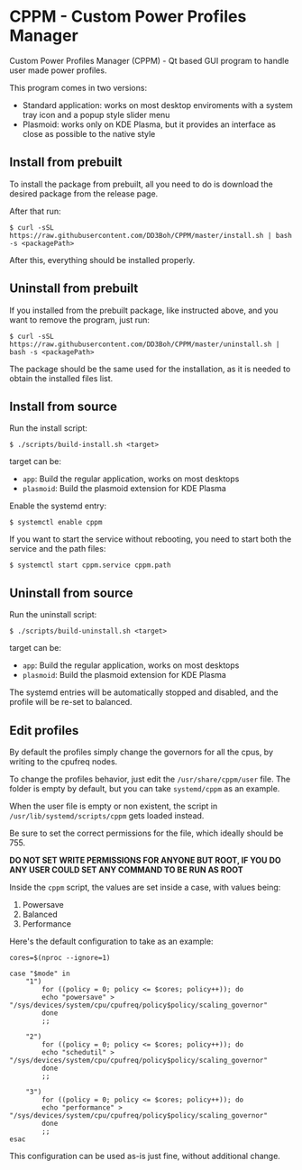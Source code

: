 # CPPM - Custom Power Profiles Manager

Custom Power Profiles Manager (CPPM) - Qt based GUI program to handle user made power profiles.

This program comes in two versions:
* Standard application: works on most desktop enviroments with a system tray icon and a popup style slider menu
* Plasmoid: works only on KDE Plasma, but it provides an interface as close as possible to the native style

## Install from prebuilt
To install the package from prebuilt, all you need to do is download the desired package from the release page.

After that run:

```
$ curl -sSL https://raw.githubusercontent.com/DD3Boh/CPPM/master/install.sh | bash -s <packagePath>
```

After this, everything should be installed properly.

## Uninstall from prebuilt
If you installed from the prebuilt package, like instructed above, and you want to remove the program, just run:

```
$ curl -sSL https://raw.githubusercontent.com/DD3Boh/CPPM/master/uninstall.sh | bash -s <packagePath>
```

The package should be the same used for the installation, as it is needed to obtain the installed files list.

## Install from source
Run the install script:

```
$ ./scripts/build-install.sh <target>
```

target can be:
* `app`: Build the regular application, works on most desktops
* `plasmoid`: Build the plasmoid extension for KDE Plasma

Enable the systemd entry:

```
$ systemctl enable cppm
```

If you want to start the service without rebooting, you need to start both the service and the path files:

```
$ systemctl start cppm.service cppm.path
```

## Uninstall from source
Run the uninstall script:

```
$ ./scripts/build-uninstall.sh <target>
```

target can be:
* `app`: Build the regular application, works on most desktops
* `plasmoid`: Build the plasmoid extension for KDE Plasma

The systemd entries will be automatically stopped and disabled, and the profile will be re-set to balanced.

## Edit profiles
By default the profiles simply change the governors for all the cpus, by writing to the cpufreq nodes.

To change the profiles behavior, just edit the `/usr/share/cppm/user` file. The folder is empty by default, but you can take `systemd/cppm` as an example.

When the user file is empty or non existent, the script in `/usr/lib/systemd/scripts/cppm` gets loaded instead.

Be sure to set the correct permissions for the file, which ideally should be 755.

**DO NOT SET WRITE PERMISSIONS FOR ANYONE BUT ROOT, IF YOU DO ANY USER COULD SET ANY COMMAND TO BE RUN AS ROOT**

Inside the `cppm` script, the values are set inside a case, with values being:

1. Powersave
2. Balanced
3. Performance

Here's the default configuration to take as an example:

```
cores=$(nproc --ignore=1)

case "$mode" in
	"1")
		for ((policy = 0; policy <= $cores; policy++)); do
		echo "powersave" > "/sys/devices/system/cpu/cpufreq/policy$policy/scaling_governor"
		done
		;;

	"2")
		for ((policy = 0; policy <= $cores; policy++)); do
		echo "schedutil" > "/sys/devices/system/cpu/cpufreq/policy$policy/scaling_governor"
		done
		;;

	"3")
		for ((policy = 0; policy <= $cores; policy++)); do
		echo "performance" > "/sys/devices/system/cpu/cpufreq/policy$policy/scaling_governor"
		done
		;;
esac
```

This configuration can be used as-is just fine, without additional change.
